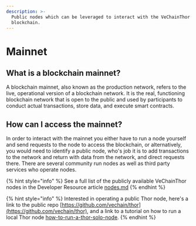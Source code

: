 ```yaml
---
description: >-
  Public nodes which can be leveraged to interact with the VeChainThor
  blockchain.
---
```


# Mainnet

## What is a blockchain mainnet?

A blockchain mainnet, also known as the production network, refers to the live, operational version of a blockchain network. It is the real, functioning blockchain network that is open to the public and used by participants to conduct actual transactions, store data, and execute smart contracts.

## How can I access the mainnet?

In order to interact with the mainnet you either have to run a node yourself and send requests to the node to access the blockchain, or alternatively, you would need to identify a public node, who's job it is to add transactions to the network and return with data from the network, and direct requests there. There are several community run nodes as well as third party services who operate nodes.

{% hint style="info" %}
See a full list of the publicly available VeChainThor nodes in the Developer Resource article [nodes.md](../../developer-resources/nodes.md "mention")
{% endhint %}

{% hint style="info" %}
Interested in operating a public Thor node, here's a link to the public repo [https://github.com/vechain/thor](https://github.com/vechain/thor), and a link to a tutorial on how to run a local Thor node [how-to-run-a-thor-solo-node](../../start-building/tutorials/how-to-run-a-thor-solo-node/ "mention").
{% endhint %}
